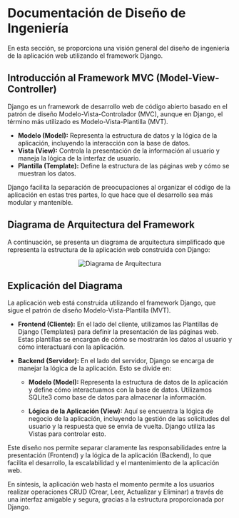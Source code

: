 # Documentación de Diseño de Ingeniería

En esta sección, se proporciona una visión general del diseño de ingeniería de la aplicación web utilizando el framework Django.

## Introducción al Framework MVC (Model-View-Controller)

Django es un framework de desarrollo web de código abierto basado en el patrón de diseño Modelo-Vista-Controlador (MVC), aunque en Django, el término más utilizado es Modelo-Vista-Plantilla (MVT). 

- **Modelo (Model):** Representa la estructura de datos y la lógica de la aplicación, incluyendo la interacción con la base de datos.
- **Vista (View):** Controla la presentación de la información al usuario y maneja la lógica de la interfaz de usuario.
- **Plantilla (Template):** Define la estructura de las páginas web y cómo se muestran los datos.

Django facilita la separación de preocupaciones al organizar el código de la aplicación en estas tres partes, lo que hace que el desarrollo sea más modular y mantenible.

## Diagrama de Arquitectura del Framework

A continuación, se presenta un diagrama de arquitectura simplificado que representa la estructura de la aplicación web construida con Django:

<p align="center">
  <img src="https://github.com/davidguillen2002/proyectoweb/blob/master/Diagrama%20de%20Arquitectura%20(Django).png" alt="Diagrama de Arquitectura">
</p>



## Explicación del Diagrama

La aplicación web está construida utilizando el framework Django, que sigue el patrón de diseño Modelo-Vista-Plantilla (MVT).

- **Frontend (Cliente):** En el lado del cliente, utilizamos las Plantillas de Django (Templates) para definir la presentación de las páginas web. Estas plantillas se encargan de cómo se mostrarán los datos al usuario y cómo interactuará con la aplicación.

- **Backend (Servidor):** En el lado del servidor, Django se encarga de manejar la lógica de la aplicación. Esto se divide en:

    - **Modelo (Model):** Representa la estructura de datos de la aplicación y define cómo interactuamos con la base de datos. Utilizamos SQLite3 como base de datos para almacenar la información.
    
    - **Lógica de la Aplicación (View):** Aquí se encuentra la lógica de negocio de la aplicación, incluyendo la gestión de las solicitudes del usuario y la respuesta que se envía de vuelta. Django utiliza las Vistas para controlar esto.
    
Este diseño nos permite separar claramente las responsabilidades entre la presentación (Frontend) y la lógica de la aplicación (Backend), lo que facilita el desarrollo, la escalabilidad y el mantenimiento de la aplicación web.

En síntesis, la aplicación web hasta el momento permite a los usuarios realizar operaciones CRUD (Crear, Leer, Actualizar y Eliminar) a través de una interfaz amigable y segura, gracias a la estructura proporcionada por Django.


